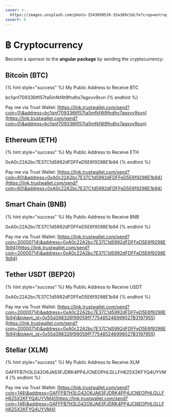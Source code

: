 ```yaml
---
cover: >-
  https://images.unsplash.com/photo-1543699539-33a389c5dcfe?crop=entropy&cs=srgb&fm=jpg&ixid=MnwxOTcwMjR8MHwxfHNlYXJjaHw2fHxiaXRjb2lufGVufDB8fHx8MTY0MjUyMTM3Ng&ixlib=rb-1.2.1&q=85
coverY: 0
---
```


# ฿ Cryptocurrency

Become a sponsor to the **angular package** by sending the cryptocurrency:

## Bitcoin (BTC)

{% hint style="success" %}
My Public Address to Receive BTC

bc1qnf709336tfl57ta5mfkf4t9fndhx7agxvv9svn
{% endhint %}

Pay me via Trust Wallet: [https://link.trustwallet.com/send?coin=0\&address=bc1qnf709336tfl57ta5mfkf4t9fndhx7agxvv9svn](https://link.trustwallet.com/send?coin=0\&address=bc1qnf709336tfl57ta5mfkf4t9fndhx7agxvv9svn)

## Ethereum (ETH)&#x20;

{% hint style="success" %}
My Public Address to Receive ETH

0xA0c22A2bc7E37C1d5992dFDFFeD5E6f9298E1b94
{% endhint %}

Pay me via Trust Wallet: [https://link.trustwallet.com/send?coin=60\&address=0xA0c22A2bc7E37C1d5992dFDFFeD5E6f9298E1b94](https://link.trustwallet.com/send?coin=60\&address=0xA0c22A2bc7E37C1d5992dFDFFeD5E6f9298E1b94)

## Smart Chain (BNB)

{% hint style="success" %}
My Public Address to Receive BNB

0xA0c22A2bc7E37C1d5992dFDFFeD5E6f9298E1b94
{% endhint %}

Pay me via Trust Wallet: [https://link.trustwallet.com/send?coin=20000714\&address=0xA0c22A2bc7E37C1d5992dFDFFeD5E6f9298E1b94](https://link.trustwallet.com/send?coin=20000714\&address=0xA0c22A2bc7E37C1d5992dFDFFeD5E6f9298E1b94)

## Tether USDT (BEP20)

{% hint style="success" %}
My Public Address to Receive USDT

0xA0c22A2bc7E37C1d5992dFDFFeD5E6f9298E1b94
{% endhint %}

Pay me via Trust Wallet: [https://link.trustwallet.com/send?coin=20000714\&address=0xA0c22A2bc7E37C1d5992dFDFFeD5E6f9298E1b94\&token\_id=0x55d398326f99059fF775485246999027B3197955](https://link.trustwallet.com/send?coin=20000714\&address=0xA0c22A2bc7E37C1d5992dFDFFeD5E6f9298E1b94\&token\_id=0x55d398326f99059fF775485246999027B3197955)

## Stellar (XLM)

{% hint style="success" %}
My Public Address to Receive XLM

GAFFFB7H3LG42O6JA63FJDRK4PP4JCNEOPHLGLLFH625X2KFYQ4UYVM4
{% endhint %}

Pay me via Trust Wallet: [https://link.trustwallet.com/send?coin=148\&address=GAFFFB7H3LG42O6JA63FJDRK4PP4JCNEOPHLGLLFH625X2KFYQ4UYVM4](https://link.trustwallet.com/send?coin=148\&address=GAFFFB7H3LG42O6JA63FJDRK4PP4JCNEOPHLGLLFH625X2KFYQ4UYVM4)

